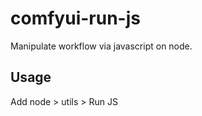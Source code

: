 # comfyui-run-js

Manipulate workflow via javascript on node.

## Usage  

Add node > utils > Run JS